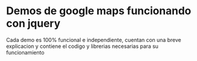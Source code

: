 <h1>Demos de google maps funcionando con jquery</h1>
<p>Cada demo es 100% funcional e independiente, cuentan con una breve explicacion y contiene el codigo y librerias necesarias para su funcionamiento</p>